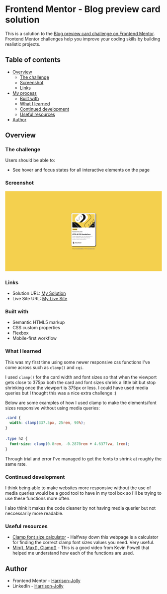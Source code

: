 # Frontend Mentor - Blog preview card solution

This is a solution to the [Blog preview card challenge on Frontend Mentor](https://www.frontendmentor.io/challenges/blog-preview-card-ckPaj01IcS). Frontend Mentor challenges help you improve your coding skills by building realistic projects. 

## Table of contents

- [Overview](#overview)
  - [The challenge](#the-challenge)
  - [Screenshot](#screenshot)
  - [Links](#links)
- [My process](#my-process)
  - [Built with](#built-with)
  - [What I learned](#what-i-learned)
  - [Continued development](#continued-development)
  - [Useful resources](#useful-resources)
- [Author](#author)

## Overview

### The challenge

Users should be able to:

- See hover and focus states for all interactive elements on the page

### Screenshot

![My Card](./assets/images/blog-preview-card.png)

### Links

- Solution URL: [My Solution](https://github.com/Harrison-Jolly/blog-preview-card-main)
- Live Site URL: [My Live Site](https://gentle-torte-ec6d32.netlify.app)

### Built with

- Semantic HTML5 markup
- CSS custom properties
- Flexbox
- Mobile-first workflow

### What I learned

This was my first time using some newer responsive css functions I've come across such as `clamp()` and `cqi`.

I used `clamp()` for the card width and font sizes so that when the viewport gets close to 375px both the card and font sizes shrink a little bit but stop shrinking once the viewport is 375px or less. I could have used media queries but I thought this was a nice extra challenge :)

Below are some examples of how I used clamp to make the elements/font sizes responsive without using media queries:

```css
.card {
  width: clamp(337.5px, 25rem, 90%);
}

.type h2 {
  font-size: clamp(0.8rem, -0.2870rem + 4.6377vw, 1rem);
}
```

Through trial and error I've managed to get the fonts to shrink at roughly the same rate.

### Continued development

I think being able to make websites more responsive without the use of media queries would be a good tool to have in my tool box so I'll be trying to use these functions more often.

I also think it makes the code cleaner by not having media querier but not neccessarily more readable.

### Useful resources

- [Clamp font size calculator](https://css-tricks.com/linearly-scale-font-size-with-css-clamp-based-on-the-viewport/) - Halfway down this webpage is a calculator for finding the correct clamp font sizes values you need. Very useful.
- [Min(), Max(), Clamp()](https://youtu.be/U9VF-4euyRo?si=TDrp2ZBZIX2-Vw4F) - This is a good video from Kevin Powell that helped me understand how each of the functions are used.

## Author

- Frontend Mentor - [Harrison-Jolly](https://www.frontendmentor.io/profile/Harrison-Jolly)
- LinkedIn - [Harrison-Jolly](www.linkedin.com/in/harrison-jolly-0886a9260)
